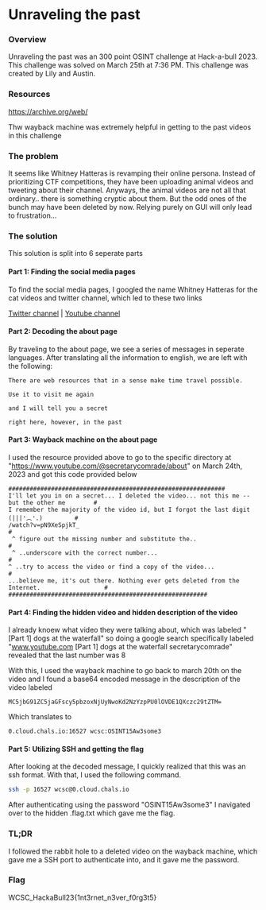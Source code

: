 # Unraveling the past

### Overview
Unraveling the past was an 300 point OSINT challenge at Hack-a-bull 2023. This challenge was solved on March 25th at 7:36 PM. This challenge was created by Lily and Austin.

### Resources
https://archive.org/web/

Thw wayback machine was extremely helpful in getting to the past videos in this challenge

### The problem
It seems like Whitney Hatteras is revamping their online persona. Instead of prioritizing CTF competitions, they have been uploading animal videos and tweeting about their channel. Anyways, the animal videos are not all that ordinary.. there is something cryptic about them. But the odd ones of the bunch may have been deleted by now. Relying purely on GUI will only lead to frustration...

### The solution
This solution is split into 6 seperate parts

#### Part 1: Finding the social media pages
To find the social media pages, I googled the name Whitney Hatteras for the cat videos and twitter channel, which led to these two links

[Twitter channel](https://twitter.com/WhitHatteras) | [Youtube channel](https://www.youtube.com/@secretarycomrade)

#### Part 2: Decoding the about page
By traveling to the about page, we see a series of messages in seperate languages. After translating all the information to english, we are left with the following:
``````text
There are web resources that in a sense make time travel possible.

Use it to visit me again

and I will tell you a secret

right here, however, in the past
``````

#### Part 3: Wayback machine on the about page
I used the resource provided above to go to the specific directory at "https://www.youtube.com/@secretarycomrade/about" on March 24th, 2023 and got this code provided below
``````text
#############################################################
I'll let you in on a secret... I deleted the video... not this me -- but the other me        #
I remember the majority of the video id, but I forgot the last digit       (|||❛︵❛.)         #
/watch?v=pN9XeSpjkT_                                                                         #
 ^ figure out the missing number and substitute the..                                        #
 ^ ..underscore with the correct number...                                                   #
^ ..try to access the video or find a copy of the video...                                   #
...believe me, it's out there. Nothing ever gets deleted from the Internet.                  #
########################################################
``````

#### Part 4: Finding the hidden video and hidden description of the video
I already knoew what video they were talking about, which was labeled "[Part 1] dogs at the waterfall" so doing a google search specifically labeled "www.youtube.com [Part 1] dogs at the waterfall secretarycomrade" revealed that the last number was 8

With this, I used the wayback machine to go back to march 20th on the video and I found a base64 encoded message in the description of the video labeled
``````text
MC5jbG91ZC5jaGFscy5pbzoxNjUyNwoKd2NzYzpPU0lOVDE1QXczc29tZTM=
``````

Which translates to
``````text
0.cloud.chals.io:16527 wcsc:OSINT15Aw3some3
``````

#### Part 5: Utilizing SSH and getting the flag
After looking at the decoded message, I quickly realized that this was an ssh format. With that, I used the following command.
``````bash
ssh -p 16527 wcsc@0.cloud.chals.io
``````

After authenticating using the password "OSINT15Aw3some3" I navigated over to the hidden .flag.txt which gave me the flag.

### TL;DR
I followed the rabbit hole to a deleted video on the wayback machine, which gave me a SSH port to authenticate into, and it gave me the password.

### Flag
WCSC_HackaBull23{1nt3rnet_n3ver_f0rg3t5}

